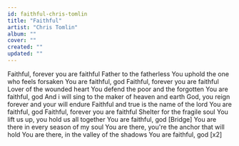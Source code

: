 ```yaml
---
id: faithful-chris-tomlin
title: "Faithful"
artist: "Chris Tomlin"
album: ""
cover: ""
created: ""
updated: ""
---
```


Faithful, forever you are faithful
Father to the fatherless
You uphold the one who feels forsaken
You are faithful, god
Faithful, forever you are faithful
Lover of the wounded heart
You defend the poor and the forgotten
You are faithful, god
And i will sing to the maker of heaven and earth
God, you reign forever and your will endure
Faithful and true is the name of the lord
You are faithful, god
Faithful, forever you are faithful
Shelter for the fragile soul
You lift us up, you hold us all together
You are faithful, god
[Bridge]
You are there in every season of my soul
You are there, you're the anchor that will hold
You are there, in the valley of the shadows
You are faithful, god [x2]